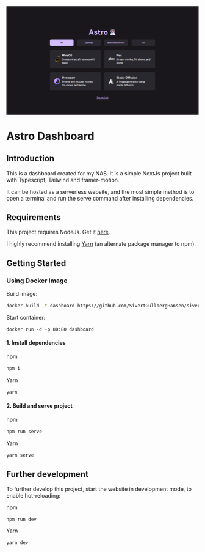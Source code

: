 <img src="assets/preview.png" align="center" alt="Preview of website" />

# Astro Dashboard

## Introduction

This is a dashboard created for my NAS. It is a simple NextJs project built with Typescript, Tailwind and framer-motion.

It can be hosted as a serverless website, and the most simple method is to open a terminal and run the serve command after installing dependencies.

## Requirements

This project requires NodeJs. Get it [here](https://nodejs.org/en/download/).

I highly recommend installing [Yarn](https://yarnpkg.com/getting-started/install) (an alternate package manager to npm).

## Getting Started

### Using Docker Image

Build image:

```bash
docker build -t dashboard https://github.com/SivertGullbergHansen/sivert-unraid-dashboard.git#main
```

Start container:

```docker
docker run -d -p 80:80 dashboard
```

#### 1. Install dependencies

npm

```bash
npm i
```

Yarn

```bash
yarn
```

#### 2. Build and serve project

npm

```bash
npm run serve
```

Yarn

```bash
yarn serve
```

## Further development

To further develop this project, start the website in development mode, to enable hot-reloading:

npm

```bash
npm run dev
```

Yarn

```bash
yarn dev
```
